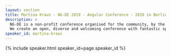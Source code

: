 ```yaml
---
layout: section
title: Martina Kraus - NG-DE 2019 - Angular Conference - 2019 in Berlin
description: >
  NG-DE is a non-profit conference organised for the community, by the community.
  We create an open, diverse and welcoming conference with fantastic speakers and a warm and friendly environment. 
speaker_id: martina-kraus
---
```


{% include speaker.html speaker_id=page.speaker_id %}
